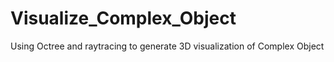 # Visualize_Complex_Object
Using Octree and raytracing to generate 3D visualization of Complex Object

